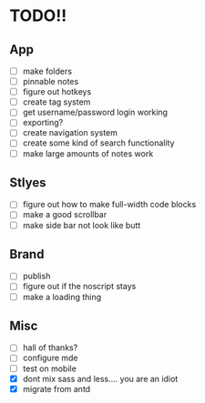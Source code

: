 # TODO!!

## App

- [ ] make folders
- [ ] pinnable notes
- [ ] figure out hotkeys
- [ ] create tag system
- [ ] get username/password login working
- [ ] exporting?
- [ ] create navigation system
- [ ] create some kind of search functionality
- [ ] make large amounts of notes work

## Stlyes

- [ ] figure out how to make full-width code blocks
- [ ] make a good scrollbar
- [ ] make side bar not look like butt

## Brand

- [ ] publish
- [ ] figure out if the noscript stays
- [ ] make a loading thing

## Misc

- [ ] hall of thanks?
- [ ] configure mde
- [ ] test on mobile
- [x] dont mix sass and less.... you are an idiot
- [x] migrate from antd

